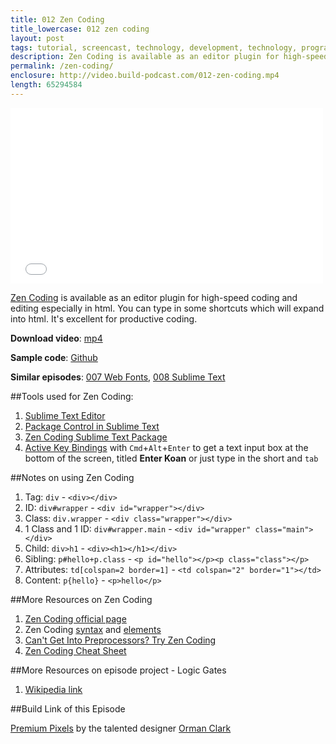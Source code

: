 ```yaml
---
title: 012 Zen Coding
title_lowercase: 012 zen coding
layout: post
tags: tutorial, screencast, technology, development, technology, programming, coding, css, productivity, sublime, text, zen
description: Zen Coding is available as an editor plugin for high-speed coding and editing especially in html. You can type in some shortcuts which will expand into html. It's excellent for productive coding.
permalink: /zen-coding/
enclosure: http://video.build-podcast.com/012-zen-coding.mp4
length: 65294584
---
```


<div id="video"><iframe src="//player.vimeo.com/video/48129514" width="500" height="281" frameborder="0" webkitallowfullscreen mozallowfullscreen allowfullscreen></iframe></div>

[Zen Coding](http://code.google.com/p/zen-coding/) is available as an editor plugin for high-speed coding and editing especially in html. You can type in some shortcuts which will expand into html. It's excellent for productive coding.

<p><strong>Download video</strong>: <a href="http://video.build-podcast.com/012-zen-coding.mp4" download="build-podcast-012-zen-coding.mp4">mp4</a></p>

**Sample code**: [Github](https://github.com/sayanee/build-podcast/tree/master/012-zen-coding)

**Similar episodes**: [007 Web Fonts](/web-fonts), [008 Sublime Text](/sublime-text)

##Tools used for Zen Coding:

1. [Sublime Text Editor](http://www.sublimetext.com/)
1. [Package Control in Sublime Text](http://wbond.net/sublime_packages/package_control/installation)
1. [Zen Coding Sublime Text Package](http://www.quora.com/Sublime-Text/How-do-I-install-Zen-Coding-for-Sublime-Text-2)
1. [Active Key Bindings](http://stackoverflow.com/questions/8639088/how-do-i-activate-the-zen-coding-key-bindings-in-sublime-text-2) with `Cmd`+`Alt`+`Enter` to get a text input box at the bottom of the screen, titled **Enter Koan** or just type in the short and `tab`

##Notes on using Zen Coding

1. Tag: `div` - `<div></div>`
1. ID: `div#wrapper` - `<div id="wrapper"></div>`
1. Class: `div.wrapper` - `<div class="wrapper"></div>`
1. 1 Class and 1 ID: `div#wrapper.main` - `<div id="wrapper" class="main"></div>`
1. Child: `div>h1` - `<div><h1></h1></div>`
1. Sibling: `p#hello+p.class` -  `<p id="hello"></p><p class="class"></p>`
1. Attributes: `td[colspan=2 border=1]` - `<td colspan="2" border="1"></td>`
1. Content: `p{hello}` - `<p>hello</p>`


##More Resources on Zen Coding

1. [Zen Coding official page](http://code.google.com/p/zen-coding/)
1. Zen Coding [syntax](http://code.google.com/p/zen-coding/wiki/ZenHTMLSelectorsEn) and [elements](http://code.google.com/p/zen-coding/wiki/ZenHTMLElementsEn)
1. [Can't Get Into Preprocessors? Try Zen Coding](http://designshack.net/articles/css/cant-get-into-preprocessors-try-zen-coding/)
1. [Zen Coding Cheat Sheet](http://www.aether.ru/files/zencoding.pdf)

##More Resources on episode project - Logic Gates

1. [Wikipedia link](http://en.wikipedia.org/wiki/Logic_gate)

##Build Link of this Episode

[Premium Pixels](http://www.premiumpixels.com/) by the talented designer [Orman Clark](http://twitter.com/ormanclark)
